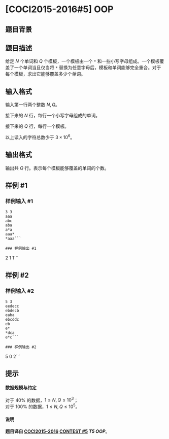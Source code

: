 # [COCI2015-2016#5] OOP

## 题目背景



## 题目描述

给定 $N$ 个单词和 $Q$ 个模板，一个模板由一个 `*` 和一些小写字母组成。一个模板覆盖了一个单词当且仅当将 `*` 替换为任意字母后，模板和单词能够完全重合。对于每个模板，求出它能够覆盖多少个单词。

## 输入格式

输入第一行两个整数 $N,Q$。

接下来的 $N$ 行，每行一个小写字母组成的单词。

接下来的 $Q$ 行，每行一个模板。

以上读入的字符总数少于 $3\times 10^6$。

## 输出格式

输出共 $Q$ 行。表示每个模板能够覆盖的单词的个数。

## 样例 #1

### 样例输入 #1
```
3 3
aaa
abc
aba
a*a
aaa*
*aaa```

### 样例输出 #1

```
2
1
1```

## 样例 #2

### 样例输入 #2
```
5 3
eedecc
ebdecb
eaba
ebcddc
eb
e*
*dca
e*c```

### 样例输出 #2

```
5
0
2```

## 提示

#### 数据规模与约定
对于 $40\%$ 的数据，$1\le N,Q\le 10^3$；  
对于 $100\%$ 的数据，$1\le N,Q\le 10^5$。

#### 说明

**题目译自 [COCI2015-2016](https://hsin.hr/coci/archive/2015_2016/) [CONTEST #5](https://hsin.hr/coci/archive/2015_2016/contest5_tasks.pdf) *T5 OOP***。

